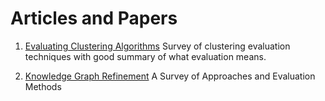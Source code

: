 # Articles and Papers

1. [Evaluating Clustering Algorithms](http://www.ims.uni-stuttgart.de/institut/mitarbeiter/schulte/theses/phd/algorithm.pdf)
   Survey of clustering evaluation techniques with good summary of what evaluation means.
   
2. [Knowledge Graph Refinement](http://www.semantic-web-journal.net/system/files/swj1167.pdf)
   A Survey of Approaches and Evaluation Methods   
